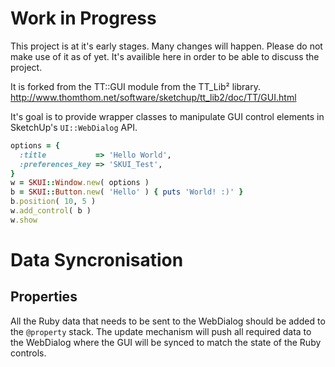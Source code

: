 # Work in Progress

This project is at it's early stages. Many changes will happen. Please do not make use of it as of yet. It's availible here in order to be able to discuss the project.

It is forked from the TT::GUI module from the TT_Lib² library. http://www.thomthom.net/software/sketchup/tt_lib2/doc/TT/GUI.html

It's goal is to provide wrapper classes to manipulate GUI control elements in SketchUp's `UI::WebDialog` API.

```ruby
options = {
  :title           => 'Hello World',
  :preferences_key => 'SKUI_Test',
}
w = SKUI::Window.new( options )
b = SKUI::Button.new( 'Hello' ) { puts 'World! :)' }
b.position( 10, 5 )
w.add_control( b )
w.show
```

# Data Syncronisation

## Properties

All the Ruby data that needs to be sent to the WebDialog should be added to the `@property` stack. The update mechanism will push all required data to the WebDialog where the GUI will be synced to match the state of the Ruby controls.

